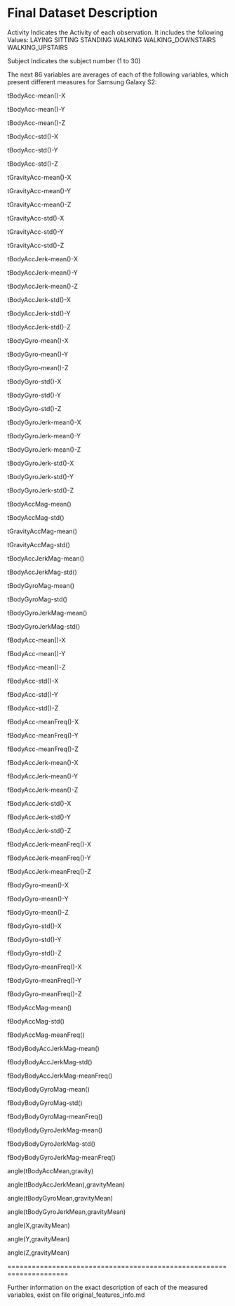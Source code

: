 Final Dataset Description 
====================================================================

Activity		Indicates the Activity of each observation.
				It includes the following Values:
				LAYING
				SITTING
				STANDING
				WALKING
				WALKING_DOWNSTAIRS
				WALKING_UPSTAIRS

Subject			Indicates the subject number (1 to 30) 				
				

				
The next 86 variables are averages of each of the following variables,
which present different measures for Samsung Galaxy S2:
				
tBodyAcc-mean()-X	

tBodyAcc-mean()-Y	

tBodyAcc-mean()-Z	

tBodyAcc-std()-X	

tBodyAcc-std()-Y	

tBodyAcc-std()-Z	

tGravityAcc-mean()-X	

tGravityAcc-mean()-Y	

tGravityAcc-mean()-Z	

tGravityAcc-std()-X	

tGravityAcc-std()-Y	

tGravityAcc-std()-Z	

tBodyAccJerk-mean()-X	

tBodyAccJerk-mean()-Y	

tBodyAccJerk-mean()-Z	

tBodyAccJerk-std()-X	

tBodyAccJerk-std()-Y	

tBodyAccJerk-std()-Z	

tBodyGyro-mean()-X	

tBodyGyro-mean()-Y	

tBodyGyro-mean()-Z	

tBodyGyro-std()-X	

tBodyGyro-std()-Y	

tBodyGyro-std()-Z	

tBodyGyroJerk-mean()-X	

tBodyGyroJerk-mean()-Y	

tBodyGyroJerk-mean()-Z	

tBodyGyroJerk-std()-X	

tBodyGyroJerk-std()-Y	

tBodyGyroJerk-std()-Z	

tBodyAccMag-mean()	

tBodyAccMag-std()	

tGravityAccMag-mean()	

tGravityAccMag-std()	

tBodyAccJerkMag-mean()	

tBodyAccJerkMag-std()	

tBodyGyroMag-mean()	

tBodyGyroMag-std()	

tBodyGyroJerkMag-mean()	

tBodyGyroJerkMag-std()	

fBodyAcc-mean()-X	

fBodyAcc-mean()-Y	

fBodyAcc-mean()-Z	

fBodyAcc-std()-X	

fBodyAcc-std()-Y	

fBodyAcc-std()-Z	

fBodyAcc-meanFreq()-X	

fBodyAcc-meanFreq()-Y	

fBodyAcc-meanFreq()-Z	

fBodyAccJerk-mean()-X	

fBodyAccJerk-mean()-Y	

fBodyAccJerk-mean()-Z	

fBodyAccJerk-std()-X	

fBodyAccJerk-std()-Y	

fBodyAccJerk-std()-Z	

fBodyAccJerk-meanFreq()-X	

fBodyAccJerk-meanFreq()-Y	

fBodyAccJerk-meanFreq()-Z	

fBodyGyro-mean()-X	

fBodyGyro-mean()-Y	

fBodyGyro-mean()-Z	

fBodyGyro-std()-X	

fBodyGyro-std()-Y	

fBodyGyro-std()-Z	

fBodyGyro-meanFreq()-X	

fBodyGyro-meanFreq()-Y	

fBodyGyro-meanFreq()-Z	

fBodyAccMag-mean()	

fBodyAccMag-std()	

fBodyAccMag-meanFreq()	

fBodyBodyAccJerkMag-mean()	

fBodyBodyAccJerkMag-std()	

fBodyBodyAccJerkMag-meanFreq()	

fBodyBodyGyroMag-mean()	

fBodyBodyGyroMag-std()	

fBodyBodyGyroMag-meanFreq()	

fBodyBodyGyroJerkMag-mean()	

fBodyBodyGyroJerkMag-std()	

fBodyBodyGyroJerkMag-meanFreq()	

angle(tBodyAccMean,gravity)	

angle(tBodyAccJerkMean),gravityMean)

angle(tBodyGyroMean,gravityMean)	

angle(tBodyGyroJerkMean,gravityMean)	

angle(X,gravityMean)	

angle(Y,gravityMean)	

angle(Z,gravityMean)

=====================================================================

Further information on the exact description of each of the
measured variables, exist on file original_features_info.md 